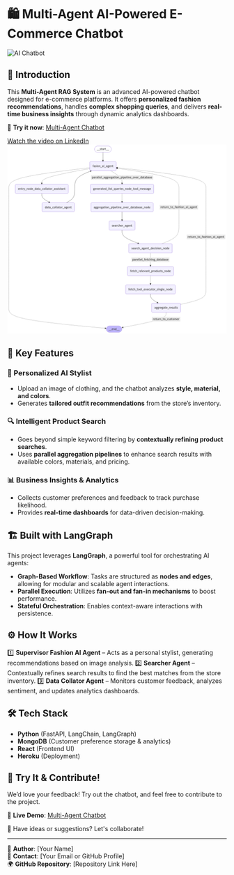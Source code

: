# 🛍️ Multi-Agent AI-Powered E-Commerce Chatbot

![AI Chatbot](https://img.shields.io/badge/AI--Powered%20Chatbot-LangGraph-blue?style=for-the-badge)

## 🚀 Introduction

This **Multi-Agent RAG System** is an advanced AI-powered chatbot designed for e-commerce platforms. It offers **personalized fashion recommendations**, handles **complex shopping queries**, and delivers **real-time business insights** through dynamic analytics dashboards.

🔗 **Try it now**: [Multi-Agent Chatbot](https://multi-agent-chatbot-production.up.railway.app/)

[Watch the video on LinkedIn](https://www.linkedin.com/feed/update/urn:li:activity:7290342858023157760/)
![The Agentic System's Workflow with Langgraph](./langgraph.png)


## 🧠 Key Features

### 👗 Personalized AI Stylist
- Upload an image of clothing, and the chatbot analyzes **style, material, and colors**.
- Generates **tailored outfit recommendations** from the store’s inventory.

### 🔍 Intelligent Product Search
- Goes beyond simple keyword filtering by **contextually refining product searches**.
- Uses **parallel aggregation pipelines** to enhance search results with available colors, materials, and pricing.

### 📊 Business Insights & Analytics
- Collects customer preferences and feedback to track purchase likelihood.
- Provides **real-time dashboards** for data-driven decision-making.

## 🏗️ Built with LangGraph

This project leverages **LangGraph**, a powerful tool for orchestrating AI agents:

- **Graph-Based Workflow**: Tasks are structured as **nodes and edges**, allowing for modular and scalable agent interactions.
- **Parallel Execution**: Utilizes **fan-out and fan-in mechanisms** to boost performance.
- **Stateful Orchestration**: Enables context-aware interactions with persistence.

## ⚙️ How It Works

1️⃣ **Supervisor Fashion AI Agent** – Acts as a personal stylist, generating recommendations based on image analysis.
2️⃣ **Searcher Agent** – Contextually refines search results to find the best matches from the store inventory.
3️⃣ **Data Collator Agent** – Monitors customer feedback, analyzes sentiment, and updates analytics dashboards.

## 🛠️ Tech Stack

- **Python** (FastAPI, LangChain, LangGraph)
- **MongoDB** (Customer preference storage & analytics)
- **React** (Frontend UI)
- **Heroku** (Deployment)

## 📢 Try It & Contribute!

We’d love your feedback! Try out the chatbot, and feel free to contribute to the project.

🔗 **Live Demo**: [Multi-Agent Chatbot](https://multi-agent-chatbot-production.up.railway.app/)

💬 Have ideas or suggestions? Let's collaborate!

---

📌 **Author**: [Your Name]  
📧 **Contact**: [Your Email or GitHub Profile]  
🌍 **GitHub Repository**: [Repository Link Here]

